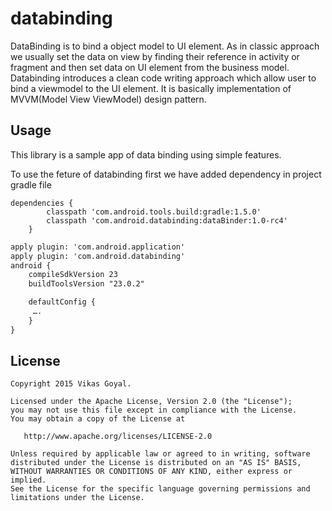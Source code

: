 # databinding

DataBinding is to bind a object model to UI element. As in classic approach we usually set the data on view by finding their reference in activity or fragment and then set data on UI element from the business model.
Databinding introduces a clean code writing approach which allow user to bind a viewmodel to the UI element.
It is basically implementation of MVVM(Model View ViewModel) design pattern.


Usage
---------------
This library is a sample app of data binding using simple features.

To use the feture of databinding first we have added dependency in project gradle file
```
dependencies {
        classpath 'com.android.tools.build:gradle:1.5.0'
        classpath 'com.android.databinding:dataBinder:1.0-rc4'
    }
```


```xml
apply plugin: 'com.android.application'
apply plugin: 'com.android.databinding'
android {
    compileSdkVersion 23
    buildToolsVersion "23.0.2"

    defaultConfig {
     ….
    }
}
```

License
-------

    Copyright 2015 Vikas Goyal.

    Licensed under the Apache License, Version 2.0 (the "License");
    you may not use this file except in compliance with the License.
    You may obtain a copy of the License at

       http://www.apache.org/licenses/LICENSE-2.0

    Unless required by applicable law or agreed to in writing, software
    distributed under the License is distributed on an "AS IS" BASIS,
    WITHOUT WARRANTIES OR CONDITIONS OF ANY KIND, either express or implied.
    See the License for the specific language governing permissions and
    limitations under the License.





